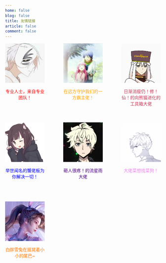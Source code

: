 ```yaml
---
home: false
blog: false
title: 友情链接
article: false
comment: false
---
```

<div id="Main" style="display: flex;justify-content: space-between;flex-wrap: wrap;">

<div id="1" style="width:128px;height:256px;">
<a href="https://blog.keter.top"><img src="/images/coronaPolvo.jpg" alt="coronaPolvo Blog" width="128px" height="128px"></img></a>
<p><center><font color="red">专业人士，来自专业团队！</font></center></p>
</div>

<div id="2" style="width:128px;height:256px;">
<a href="https://blog.zerorains.top"><img src="/images/zerorains.png" alt="ZeroRains Blog" width="128px" height="128px"></img></a>
<p><center><font color="orange">在远方守护我们的一方霸主佬！</font></center></p>
</div>

<div id="3" style="width:128px;height:256px;">
<a href="https://focus.akasaki.space/"><img src="/images/akasaki.png" alt="Akasaki Blog" width="128px" height="128px"></img></a>
<p><center><font color="#c93756">日渐消瘦仍！修！仙！的向熊猫进化的工具箱大佬</font></center></p>
</div>

<div id="4" style="width:128px;height:256px;">
<a href="https://memo.pommespeter.space"><img src="/images/54879512.png" alt="PommesPeter Blog" width="128px" height="128px"></img></a>
<p><center><font color="blue">举世闻名的蟹佬板为你解决一切！</font></center></p>
</div>

<div id="5" style="width:128px;height:256px;">
<a href="https://asthestarsfalll.icu"><img src="/images/asthestarsfall.jpg" alt="As the Stars Fall Blog" width="128px" height="128px"></img></a>
<p><center><font color="indigo">砸人很疼！的流星雨大佬</font></center></p>
</div>

<div id="6" style="width:128px;height:256px;">
<a href="https://fly-pluche.github.io"><img src="/images/Fly_Pluche.jpg" alt="FlyPluche Blog" width="128px" height="128px"></img></a>
<p><center><font color="violet">大佬菜想找菜狗！</font></center></p>
</div>

<div id="7" style="width:128px;height:256px;">
<a href="https://www.cnblogs.com/whitebunny/"><img src="/images/Softrabbit.jpg" alt="柔小兔 Blog" width="128px" height="128px"></img></a>
<p><center><font color="#ff7500">白胖雪兔在摇晃着小小的尾巴~</font></center></p>
</div>

</div>